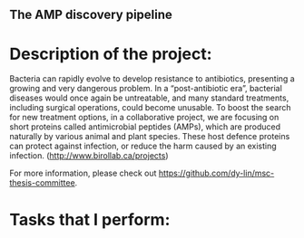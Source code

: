 ## The AMP discovery pipeline </br>

# Description of the project: </br> 
Bacteria can rapidly evolve to develop resistance to antibiotics, presenting a growing and very dangerous problem. In a “post-antibiotic era”, bacterial diseases would once again be untreatable, and many standard treatments, including surgical operations, could become unusable. To boost the search for new treatment options, in a collaborative project, we are focusing on short proteins called antimicrobial peptides (AMPs), which are produced naturally by various animal and plant species. These host defence proteins can protect against infection, or reduce the harm caused by an existing infection. (http://www.birollab.ca/projects)

For more information, please check out https://github.com/dy-lin/msc-thesis-committee.

# Tasks that I perform: </br> 
